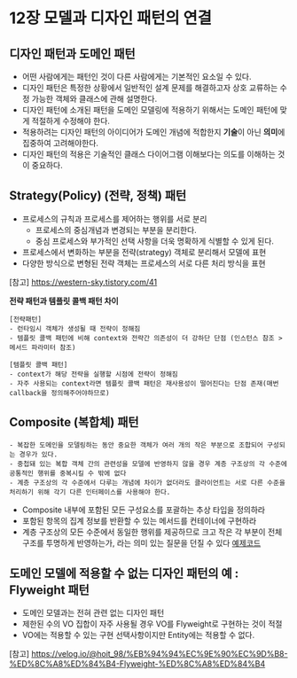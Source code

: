 # 12장 모델과 디자인 패턴의 연결



## 디자인 패턴과 도메인 패턴

- 어떤 사람에게는 패턴인 것이 다른 사람에게는 기본적인 요소일 수 있다.
- 디자인 패턴은 특정한 상황에서 일반적인 설계 문제를 해결하고자 상호 교류하는 수정 가능한 객체와 클래스에 관해 설명한다.
- 디자인 패턴에 소개된 패턴을 도메인 모델링에 적용하기 위해서는 도메인 패턴에 맞게 적절하게 수정해야 한다.
- 적용하려는 디자인 패턴의 아이디어가 도메인 개념에 적합한지 **기술**이 아닌 **의미**에 집중하여 고려해야한다.
- 디자인 패턴의 적용은 기술적인 클래스 다이어그램 이해보다는 의도를 이해하는 것이 중요하다.



## Strategy(Policy) (전략, 정책) 패턴

- 프로세스의 규칙과 프로세스를 제어하는 행위를 서로 분리
  - 프로세스의 중심개념과 변경되는 부분을 분리한다.
  - 중심 프로세스와 부가적인 선택 사항을 더욱 명확하게 식별할 수 있게 된다. 
- 프로세스에서 변화하는 부분을 전략(strategy) 객체로 분리해서 모델에 표현
- 다양한 방식으로 변형된 전략 객체는 프로세스의 서로 다른 처리 방식을 표현

[참고] https://western-sky.tistory.com/41

**전략 패턴과 템플릿 콜백 패턴 차이**
```
[전략패턴]
- 런타임시 객체가 생성될 때 전략이 정해짐
- 템플릿 콜백 패턴에 비해 context와 전략간 의존성이 더 강하단 단점 (인스턴스 참조 > 메서드 파라미터 참조)

[템플릿 콜백 패턴]
- context가 해당 전략을 실행할 시점에 전략이 정해짐
- 자주 사용되는 context라면 템플릿 콜백 패턴은 재사용성이 떨어진다는 단점 존재(매번 callback을 정의해주어야하므로)
```


## Composite (복합체) 패턴

```
- 복잡한 도메인을 모델링하는 동안 중요한 객체가 여러 개의 작은 부분으로 조합되어 구성되는 경우가 있다.
- 중첩돼 있는 복합 객체 간의 관련성을 모델에 반영하지 않을 경우 계층 구조상의 각 수준에 공통적인 행위를 중복시킬 수 밖에 없다
- 계층 구조상의 각 수준에서 다루는 개념에 차이가 없더라도 클라이언트는 서로 다른 수준을 처리하기 위해 각기 다른 인터페이스를 사용해야 한다.

```

- Composite 내부에 포함된 모든 구성요소를 포괄하는 추상 타입을 정의하라
- 포함된 항목의 집계 정보를 반환할 수 있는 메서드를 컨테이너에 구현하라
- 계층 구조상의 모든 수준에서 동일한 행위를 제공하므로 크고 작은 각 부분이 전체 구조를 투명하게 반영하는가, 라는 의미 있는 질문을 던질 수 있다
[예제코드](code/Computer.java)  




## 도메인 모델에 적용할 수 없는 디자인 패턴의 예 : Flyweight 패턴

- 도메인 모델과는 전혀 관련 없는 디자인 패턴
- 제한된 수의 VO 집합이 자주 사용될 경우 VO를 Flyweight로 구현하는 것이 적절
- VO에는 적용할 수 있는 구현 선택사항이지만 Entity에는 적용할 수 없다.

[참고] https://velog.io/@hoit_98/%EB%94%94%EC%9E%90%EC%9D%B8-%ED%8C%A8%ED%84%B4-Flyweight-%ED%8C%A8%ED%84%B4

